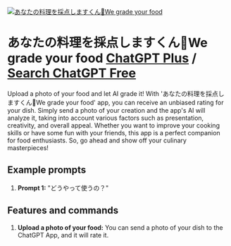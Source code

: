 
[![あなたの料理を採点しますくん🍳We grade your food](https://files.oaiusercontent.com/file-XitXhMfBNNKuGplalo7JdRrK?se=2123-10-16T05%3A08%3A51Z&sp=r&sv=2021-08-06&sr=b&rscc=max-age%3D31536000%2C%20immutable&rscd=attachment%3B%20filename%3D965c3862-e530-4f72-b9a5-fb74d3f62ac6.png&sig=9N9Yra8XgIDNH1/YbDNJ8n%2BuygmPbI5ZwZqOEE6/YVo%3D)](https://chat.openai.com/g/g-7bQA8DnJL-anatanoliao-li-wocai-dian-simasukunwe-grade-your-food)

# あなたの料理を採点しますくん🍳We grade your food [ChatGPT Plus](https://chat.openai.com/g/g-7bQA8DnJL-anatanoliao-li-wocai-dian-simasukunwe-grade-your-food) / [Search ChatGPT Free](https://gptcall.net/index.html#/?search=%E3%81%82%E3%81%AA%E3%81%9F%E3%81%AE%E6%96%99%E7%90%86%E3%82%92%E6%8E%A1%E7%82%B9%E3%81%97%E3%81%BE%E3%81%99%E3%81%8F%E3%82%93%F0%9F%8D%B3We%20grade%20your%20food)

Upload a photo of your food and let AI grade it! With 'あなたの料理を採点しますくん🍳We grade your food' app, you can receive an unbiased rating for your dish. Simply send a photo of your creation and the app's AI will analyze it, taking into account various factors such as presentation, creativity, and overall appeal. Whether you want to improve your cooking skills or have some fun with your friends, this app is a perfect companion for food enthusiasts. So, go ahead and show off your culinary masterpieces!

## Example prompts

1. **Prompt 1:** "どうやって使うの？"

## Features and commands

1. **Upload a photo of your food:** You can send a photo of your dish to the ChatGPT App, and it will rate it.



